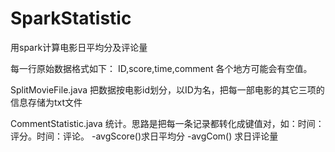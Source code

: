 # SparkStatistic

用spark计算电影日平均分及评论量

每一行原始数据格式如下：
ID,score,time,comment
各个地方可能会有空值。

SplitMovieFile.java 把数据按电影id划分，以ID为名，把每一部电影的其它三项的信息存储为txt文件

CommentStatistic.java 统计。思路是把每一条记录都转化成键值对，如：时间：评分。时间：评论。
-avgScore()求日平均分
-avgCom() 求日评论量
